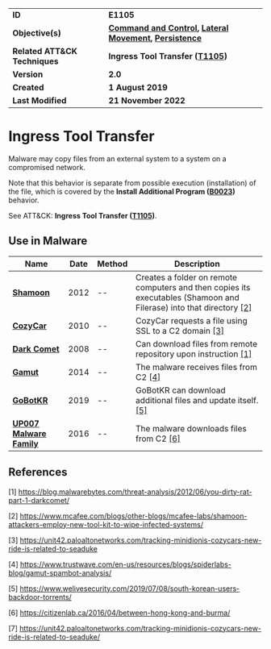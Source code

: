 <table>
<tr>
<td><b>ID</b></td>
<td><b>E1105</b></td>
</tr>
<tr>
<td><b>Objective(s)</b></td>
<td><b><a href="../command-and-control">Command and Control</a>, <a href="../lateral-movement">Lateral Movement</a>, <a href="../persistence">Persistence</a></b></td>
</tr>
<tr>
<td><b>Related ATT&CK Techniques</b></td>
<td><b>Ingress Tool Transfer (<a href="https://attack.mitre.org/techniques/T1105/">T1105</a>)</b></td>
</tr>
<tr>
<td><b>Version</b></td>
<td><b>2.0</b></td>
</tr>
<tr>
<td><b>Created</b></td>
<td><b>1 August 2019</b></td>
</tr>
<tr>
<td><b>Last Modified</b></td>
<td><b>21 November 2022</b></td>
</tr>
</table>


# Ingress Tool Transfer

Malware may copy files from an external system to a system on a compromised network. 

Note that this behavior is separate from possible execution (installation) of the file, which is covered by the **Install Additional Program ([B0023](../execution/install-additional-program.md))** behavior. 

See ATT&CK: **Ingress Tool Transfer ([T1105](https://attack.mitre.org/techniques/T1105/))**.

## Use in Malware

|Name|Date|Method|Description|
|---|---|---|---|
|[**Shamoon**](../xample-malware/shamoon.md)|2012|--|Creates a folder on remote computers and then copies its executables (Shamoon and Filerase) into that directory  [[2]](#2)|
|[**CozyCar**](../xample-malware/cozycar.md)|2010|--|CozyCar requests a file using SSL to a C2 domain [[3]](#3)|
|[**Dark Comet**](../xample-malware/dark-comet.md)|2008|--|Can download files from remote repository upon instruction  [[1]](#1)|
|[**Gamut**](../xample-malware/gamut.md)|2014|--|The malware receives files from C2 [[4]](#4)|
|[**GoBotKR**](../xample-malware/gobotkr.md)|2019|--|GoBotKR can download additional files and update itself. [[5]](#5)|
|[**UP007 Malware Family**](../xample-malware/up007.md)|2016|--|The malware downloads files from C2 [[6]](#6)|

## References

<a name="1">[1]</a> https://blog.malwarebytes.com/threat-analysis/2012/06/you-dirty-rat-part-1-darkcomet/

<a name="2">[2]</a> https://www.mcafee.com/blogs/other-blogs/mcafee-labs/shamoon-attackers-employ-new-tool-kit-to-wipe-infected-systems/

<a name="3">[3]</a> https://unit42.paloaltonetworks.com/tracking-minidionis-cozycars-new-ride-is-related-to-seaduke

<a name="4">[4]</a> https://www.trustwave.com/en-us/resources/blogs/spiderlabs-blog/gamut-spambot-analysis/

<a name="5">[5]</a> https://www.welivesecurity.com/2019/07/08/south-korean-users-backdoor-torrents/

<a name="6">[6]</a> https://citizenlab.ca/2016/04/between-hong-kong-and-burma/

<a name="7">[7]</a> https://unit42.paloaltonetworks.com/tracking-minidionis-cozycars-new-ride-is-related-to-seaduke/

